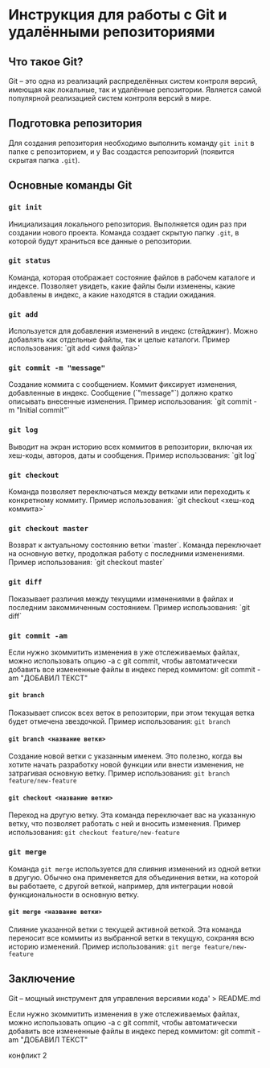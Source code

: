 # Инструкция для работы с Git и удалёнными репозиториями

## Что такое Git?

Git – это одна из реализаций распределённых систем контроля версий, имеющая как локальные, так и удалённые репозитории. Является самой популярной реализацией систем контроля версий в мире.

## Подготовка репозитория

Для создания репозитория необходимо выполнить команду `git init` в папке с репозиторием, и у Вас создастся репозиторий (появится скрытая папка `.git`).

## Основные команды Git

### `git init`
Инициализация локального репозитория. Выполняется один раз при создании нового проекта. Команда создает скрытую папку `.git`, в которой будут храниться все данные о репозитории.

### `git status`
Команда, которая отображает состояние файлов в рабочем каталоге и индексе. Позволяет увидеть, какие файлы были изменены, какие добавлены в индекс, а какие находятся в стадии ожидания.

### `git add`
Используется для добавления изменений в индекс (стейджинг). Можно добавлять как отдельные файлы, так и целые каталоги. Пример использования:
\`git add <имя файла>\`

### `git commit -m "message"`
Создание коммита с сообщением. Коммит фиксирует изменения, добавленные в индекс. Сообщение (\`"message"\`) должно кратко описывать внесенные изменения. Пример использования:
\`git commit -m "Initial commit"\`

### `git log`
Выводит на экран историю всех коммитов в репозитории, включая их хеш-коды, авторов, даты и сообщения. Пример использования:
\`git log\`

### `git checkout`
Команда позволяет переключаться между ветками или переходить к конкретному коммиту. Пример использования:
\`git checkout <хеш-код коммита>\`

### `git checkout master`
Возврат к актуальному состоянию ветки \`master\`. Команда переключает на основную ветку, продолжая работу с последними изменениями. Пример использования:
\`git checkout master\`

### `git diff`
Показывает различия между текущими изменениями в файлах и последним закоммиченным состоянием. Пример использования:
\`git diff\`


### `git commit -am`
Если нужно зкоммитить изменения в уже отслеживаемых файлах,
можно использовать опцию -a с git commit, чтобы автоматически добавить
все измененные файлы в индекс перед коммитом: git commit -am "ДОБАВИЛ ТЕКСТ"

#### `git branch`
Показывает список всех веток в репозитории, при этом текущая ветка будет отмечена звездочкой. Пример использования:
`git branch`

#### `git branch <название ветки>`
Создание новой ветки с указанным именем. Это полезно, когда вы хотите начать разработку новой функции или внести изменения, не затрагивая основную ветку. Пример использования:
`git branch feature/new-feature`

#### `git checkout <название ветки>`
Переход на другую ветку. Эта команда переключает вас на указанную ветку, что позволяет работать с ней и вносить изменения. Пример использования:
`git checkout feature/new-feature`

### `git merge`
Команда `git merge` используется для слияния изменений из одной ветки в другую. Обычно она применяется для объединения ветки, на которой вы работаете, с другой веткой, например, для интеграции новой функциональности в основную ветку.

#### `git merge <название ветки>`
Слияние указанной ветки с текущей активной веткой. Эта команда переносит все коммиты из выбранной ветки в текущую, сохраняя всю историю изменений. Пример использования:
`git merge feature/new-feature`

## Заключение

Git – мощный инструмент для управления версиями кода' > README.md

Если нужно зкоммитить изменения в уже отслеживаемых файлах,
можно использовать опцию -a с git commit, чтобы автоматически добавить
все измененные файлы в индекс перед коммитом: git commit -am "ДОБАВИЛ ТЕКСТ"

конфликт 2